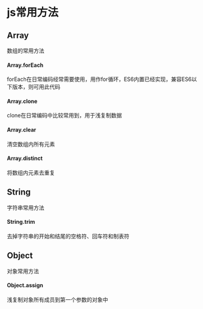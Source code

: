 # js常用方法

## Array
数组的常用方法

#### Array.forEach
forEach在日常编码经常需要使用，用作for循环，ES6内置已经实现，兼容ES6以下版本，则可用此代码

#### Array.clone
clone在日常编码中比较常用到，用于浅复制数据

#### Array.clear
清空数组内所有元素

#### Array.distinct
将数组内元素去重复

## String
字符串常用方法

#### String.trim
去掉字符串的开始和结尾的空格符、回车符和制表符

## Object
对象常用方法

#### Object.assign
浅复制对象所有成员到第一个参数的对象中
